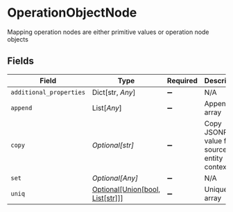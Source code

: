 # OperationObjectNode

Mapping operation nodes are either primitive values or operation node objects


## Fields

| Field                                                           | Type                                                            | Required                                                        | Description                                                     | Example                                                         |
| --------------------------------------------------------------- | --------------------------------------------------------------- | --------------------------------------------------------------- | --------------------------------------------------------------- | --------------------------------------------------------------- |
| `additional_properties`                                         | Dict[str, *Any*]                                                | :heavy_minus_sign:                                              | N/A                                                             |                                                                 |
| `append`                                                        | List[*Any*]                                                     | :heavy_minus_sign:                                              | Append to array                                                 |                                                                 |
| `copy`                                                          | *Optional[str]*                                                 | :heavy_minus_sign:                                              | Copy JSONPath value from source entity context                  | contact.first_name                                              |
| `set`                                                           | *Optional[Any]*                                                 | :heavy_minus_sign:                                              | N/A                                                             |                                                                 |
| `uniq`                                                          | [Optional[Union[bool, List[str]]]](../../models/shared/uniq.md) | :heavy_minus_sign:                                              | Unique array                                                    |                                                                 |